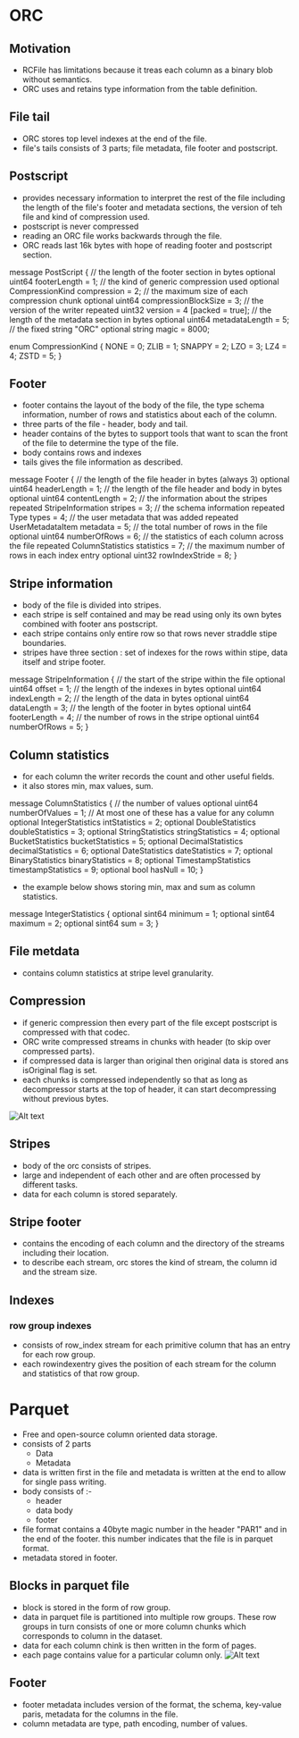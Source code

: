 # ORC
## Motivation 
- RCFile has limitations because it treas each column as a binary blob without semantics.
- ORC uses and retains type information from the table definition.

## File tail
- ORC stores top level indexes at the end of the file.
- file's tails consists of 3 parts; file metadata, file footer and postscript.

## Postscript
- provides necessary information to interpret the rest of the file including the length of the file's footer and metadata sections, the version of teh file and kind of compression used.
- postscript is never compressed
- reading an ORC file works backwards through the file.
- ORC reads last 16k bytes with hope of reading footer and postscript section.

message PostScript {
 // the length of the footer section in bytes
 optional uint64 footerLength = 1;
 // the kind of generic compression used
 optional CompressionKind compression = 2;
 // the maximum size of each compression chunk
 optional uint64 compressionBlockSize = 3;
 // the version of the writer
 repeated uint32 version = 4 [packed = true];
 // the length of the metadata section in bytes
 optional uint64 metadataLength = 5;
 // the fixed string "ORC"
 optional string magic = 8000;


enum CompressionKind {
 NONE = 0;
 ZLIB = 1;
 SNAPPY = 2;
 LZO = 3;
 LZ4 = 4;
 ZSTD = 5;
}

## Footer
- footer contains the layout of the body of the file, the type schema information, number of rows and statistics about each of the column.
- three parts of the file - header, body and tail.
- header contains of the bytes to support tools that want to scan the front of the file to determine the type of the file.
- body contains rows and indexes
- tails gives the file information as described.

message Footer {
 // the length of the file header in bytes (always 3)
 optional uint64 headerLength = 1;
 // the length of the file header and body in bytes
 optional uint64 contentLength = 2;
 // the information about the stripes
 repeated StripeInformation stripes = 3;
 // the schema information
 repeated Type types = 4;
 // the user metadata that was added
 repeated UserMetadataItem metadata = 5;
 // the total number of rows in the file
 optional uint64 numberOfRows = 6;
 // the statistics of each column across the file
 repeated ColumnStatistics statistics = 7;
 // the maximum number of rows in each index entry
 optional uint32 rowIndexStride = 8;
}

## Stripe information
- body of the file is divided into stripes.
- each stripe is self contained and may be read using only its own bytes combined with footer ans postscript.
- each stripe contains only entire row so that rows never straddle stipe boundaries.
- stripes have three section : set of indexes for the rows within stipe, data itself and stripe footer.

message StripeInformation {
 // the start of the stripe within the file
 optional uint64 offset = 1;
 // the length of the indexes in bytes
 optional uint64 indexLength = 2;
 // the length of the data in bytes
 optional uint64 dataLength = 3;
 // the length of the footer in bytes
 optional uint64 footerLength = 4;
 // the number of rows in the stripe
 optional uint64 numberOfRows = 5;
}

## Column statistics
- for each column the writer records the count and other useful fields.
- it also stores min, max values, sum.


message ColumnStatistics {
 // the number of values
 optional uint64 numberOfValues = 1;
 // At most one of these has a value for any column
 optional IntegerStatistics intStatistics = 2;
 optional DoubleStatistics doubleStatistics = 3;
 optional StringStatistics stringStatistics = 4;
 optional BucketStatistics bucketStatistics = 5;
 optional DecimalStatistics decimalStatistics = 6;
 optional DateStatistics dateStatistics = 7;
 optional BinaryStatistics binaryStatistics = 8;
 optional TimestampStatistics timestampStatistics = 9;
 optional bool hasNull = 10;
}

- the example below shows storing min, max and sum as column statistics.

message IntegerStatistics {
 optional sint64 minimum = 1;
 optional sint64 maximum = 2;
 optional sint64 sum = 3;
}

## File metdata
- contains column statistics at stripe level granularity.

## Compression
- if generic compression then every part of the file except postscript is compressed with that codec.
- ORC write compressed streams in chunks with header (to skip over compressed parts). 
- if compressed data is larger than original then original data is stored ans isOriginal flag is set.
- each chunks is compressed independently so that as long as decompressor starts at the top of header, it can start decompressing without previous bytes.

![Alt text](./CompressionStream.png?raw=true "Title")

## Stripes
- body of the orc consists of stripes.
- large and independent of each other and are often processed by different tasks.
- data for each column is stored separately.

## Stripe footer
- contains the encoding of each column and the directory of the streams including their location.
- to describe each stream, orc stores the kind of stream, the column id and the stream size.

## Indexes
### row group indexes
- consists of row_index stream for each primitive column that has an entry for each row group.
- each rowindexentry gives the position of each stream for the column and statistics of that row group.

# Parquet 
- Free and open-source column oriented data storage. 
- consists of 2 parts
    - Data
    - Metadata
- data is written first in the file and metadata is written at the end to allow for single pass writing.
- body consists of :-
    - header
    - data body
    - footer
- file format contains a 40byte magic number in the header "PAR1" and in the end of the footer. this number indicates that the file is in parquet format.
- metadata stored in footer.

## Blocks in parquet file
- block is stored in the form of row group.
- data in parquet file is partitioned into multiple row groups. These row groups in turn consists of one or more column chunks which corresponds to column in the dataset.
- data for each column chink is then written in the form of pages.
- each page contains value for a particular column only.
![Alt text](./parquet.jpeg?raw=true "Title")

## Footer
- footer metadata includes version of the format, the schema, key-value paris, metadata for the columns in the file.
- column metadata are type, path encoding, number of values.

